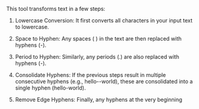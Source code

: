 This tool transforms text in a few steps:

1. Lowercase Conversion: It first converts all characters in your input text to lowercase.

2. Space to Hyphen: Any spaces ( ) in the text are then replaced with hyphens (-).

3. Period to Hyphen: Similarly, any periods (.) are also replaced with hyphens (-).

4. Consolidate Hyphens: If the previous steps result in multiple consecutive hyphens (e.g., hello--world), these are consolidated into a single hyphen (hello-world).

5. Remove Edge Hyphens: Finally, any hyphens at the very beginning
